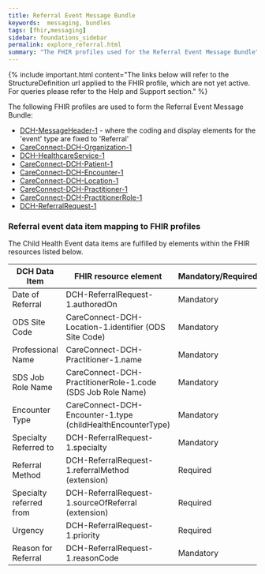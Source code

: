 ```yaml
---
title: Referral Event Message Bundle
keywords:  messaging, bundles
tags: [fhir,messaging]
sidebar: foundations_sidebar
permalink: explore_referral.html
summary: "The FHIR profiles used for the Referral Event Message Bundle"
---
```


{% include important.html content="The links below will refer to the StructureDefinition url applied to the FHIR profile, which are not yet active. For queries please refer to the Help and Support section." %} 

The following FHIR profiles are used to form the Referral Event Message Bundle:

- [DCH-MessageHeader-1](https://fhir.nhs.uk/STU3/StructureDefinition/DCH-MessageHeader-1.xml) - where the coding and display elements for the 'event' type are fixed to 'Referral' 
- [CareConnect-DCH-Organization-1](https://fhir.nhs.uk/STU3/StructureDefinition/CareConnect-DCH-Organization-1.xml)
- [DCH-HealthcareService-1](https://fhir.nhs.uk/STU3/StructureDefinition/DCH-HealthcareService-1.xml)
- [CareConnect-DCH-Patient-1](https://fhir.nhs.uk/STU3/StructureDefinition/CareConnect-DCH-Patient-1.xml)
- [CareConnect-DCH-Encounter-1](https://fhir.nhs.uk/STU3/StructureDefinition/CareConnect-DCH-Encounter-1.xml)
- [CareConnect-DCH-Location-1](https://fhir.nhs.uk/STU3/StructureDefinition/CareConnect-DCH-Location-1.xml)
- [CareConnect-DCH-Practitioner-1](https://fhir.nhs.uk/STU3/StructureDefinition/CareConnect-DCH-Practitioner-1.xml)
- [CareConnect-DCH-PractitionerRole-1](https://fhir.nhs.uk/STU3/StructureDefinition/CareConnect-DCH-PractitionerRole-1.xml)
- [DCH-ReferralRequest-1](https://fhir.nhs.uk/STU3/StructureDefinition/DCH-ReferralRequest-1.xml)


### Referral event data item mapping to FHIR profiles ###

The Child Health Event data items are fulfilled by elements within the FHIR resources listed below.
                                                                                                   
| DCH Data Item                | FHIR resource element                                               | Mandatory/Required/Optional |
|------------------------------|---------------------------------------------------------------------|-----------------------------|
| Date of Referral             | DCH-ReferralRequest-1.authoredOn                                      | Mandatory                   |
| ODS Site Code                | CareConnect-DCH-Location-1.identifier (ODS Site Code)               | Mandatory                   |
| Professional Name            | CareConnect-DCH-Practitioner-1.name                                 | Mandatory                   |
| SDS Job Role Name            | CareConnect-DCH-PractitionerRole-1.code (SDS Job Role Name)         | Mandatory                   |
| Encounter Type               | CareConnect-DCH-Encounter-1.type (childHealthEncounterType)         | Mandatory                   |
| Specialty Referred to        | DCH-ReferralRequest-1.specialty                                     | Mandatory                   |
| Referral Method              | DCH-ReferralRequest-1.referralMethod (extension)                    | Required                    |
| Specialty referred from      | DCH-ReferralRequest-1.sourceOfReferral (extension)                  | Required                    |
| Urgency                      | DCH-ReferralRequest-1.priority                                      | Required                    |
| Reason for Referral          | DCH-ReferralRequest-1.reasonCode                                        | Mandatory                   | 